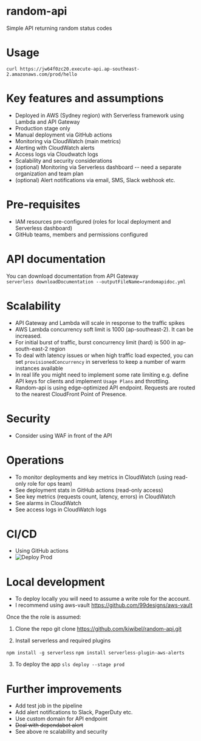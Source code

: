 # random-api
Simple API returning random status codes

# Usage
`curl https://jw64f0zc20.execute-api.ap-southeast-2.amazonaws.com/prod/hello`

# Key features and assumptions
- Deployed in AWS (Sydney region) with Serverless framework using Lambda and API Gateway
- Production stage only
- Manual deployment via GitHub actions
- Monitoring via CloudWatch (main metrics)
- Alerting with CloudWatch alerts
- Access logs via Cloudwatch logs
- Scalability and security considerations  
- (optional) Monitoring via Serverless dashboard -- need a separate organization and team plan
- (optional) Alert notifications via email, SMS, Slack webhook etc.

# Pre-requisites
- IAM resources pre-configured (roles for local deployment and Serverless dashboard)
- GitHub teams, members and permissions configured

# API documentation
You can download documentation from API Gateway  
`serverless downloadDocumentation --outputFileName=randomapidoc.yml`

# Scalability
- API Gateway and Lambda will scale in response to the traffic spikes
- AWS Lambda concurrency soft limit is 1000 (ap-southeast-2). It can be increased.
- For initial burst of traffic, burst concurrency limit (hard) is 500 in ap-south-east-2 region
- To deal with latency issues or when high traffic load expected, you can set `provisionedConcurrency` in serverless to keep a number of warm instances available
- In real life you might need to implement some rate limiting e.g. define API keys for clients and implement `Usage Plans` and throttling.
- Random-api is using edge-optimized API endpoint. Requests are routed to the nearest CloudFront Point of Presence.

# Security
- Consider using WAF in front of the API

# Operations
- To monitor deployments and key metrics in CloudWatch (using read-only role for ops team)
- See deployment stats in GitHub actions (read-only access)
- See key metrics (requests count, latency, errors) in CloudWatch
- See alarms in CloudWatch 
- See access logs in CloudWatch logs

# CI/CD
- Using GitHub actions  
- ![Deploy Prod](https://github.com/kiwibel/random-api/workflows/Deploy%20Prod/badge.svg)

# Local development

- To deploy locally you will need to assume a write role for the account.
- I recommend using aws-vault https://github.com/99designs/aws-vault

Once the the role is assumed:  
1. Clone the repo
git clone https://github.com/kiwibel/random-api.git

2. Install serverless and required plugins

`npm install -g serverless`
`npm install serverless-plugin-aws-alerts`

3. To deploy the app
`sls deploy --stage prod`

# Further improvements
- Add test job in the pipeline
- Add alert notifications to Slack, PagerDuty etc.
- Use custom domain for API endpoint
- ~~Deal with dependabot alert~~
- See above re scalability and security
